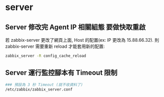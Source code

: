 # server


## Server 修改完 Agent IP 相關組態 要做快取重啟

若 zabbix-server 更改了網頁上面, Host 的配置(ex: IP 更改為 15.88.66.32). 則 zabbix-server 需要重新 reload 才能套用新的配置: 

```sh
zabbix_server -R config_cache_reload
```


## Server 運行監控腳本有 Timeout 限制

```sh
### 預設為 3 秒 Timeout (就不收資料了)
/etc/zabbix/zabbix_server.conf
```